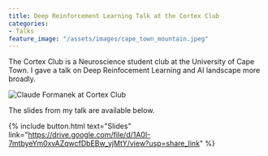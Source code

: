```yaml
---
title: Deep Reinforcement Learning Talk at the Cortex Club
categories:
- Talks
feature_image: "/assets/images/cape_town_mountain.jpeg"
---
```


The Cortex Club is a Neuroscience student club at the University of Cape Town. I gave a talk on Deep Reinfocement Learning and AI landscape more broadly.

<img src="/assets/images/cortex_club.jpg" alt="Claude Formanek at Cortex Club"/>

The slides from my talk are available below.

{% include button.html text="Slides" link="https://drive.google.com/file/d/1A0I-7mtbyeYm0xvAZqwcfDbEBw_yjMtY/view?usp=share_link" %}

